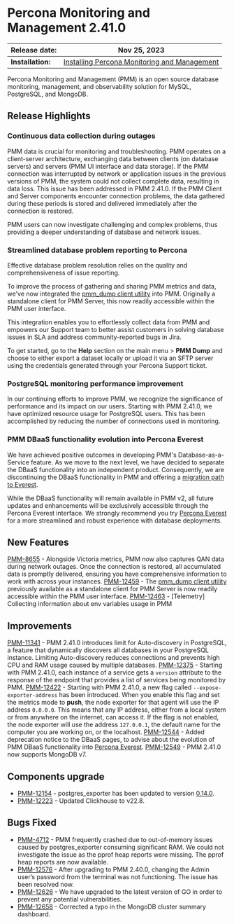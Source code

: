 
# Percona Monitoring and Management 2.41.0


| **Release date:** | Nov 25, 2023                                                                                    |
| ----------------- | ----------------------------------------------------------------------------------------------- |
| **Installation:** | [Installing Percona Monitoring and Management](https://www.percona.com/software/pmm/quickstart) |

Percona Monitoring and Management (PMM) is an open source database monitoring, management, and observability solution for MySQL, PostgreSQL, and MongoDB.

<!---

!!! caution alert alert-warning "Important/Caution"
    Crucial points that need emphasis:

    - Important: A significant point that deserves emphasis.
    - Caution: Used to mean 'Continue with care'.

--->

## Release Highlights

### Continuous data collection during outages

PMM data is crucial for monitoring and troubleshooting. PMM operates on a client-server architecture, exchanging data between clients (on database servers) and servers (PMM UI interface and data storage). If the PMM connection was interrupted by network or application issues in the previous versions of PMM, the system could not collect complete data, resulting in data loss. This issue has been addressed in PMM 2.41.0. If the PMM Client and Server components encounter connection problems, the data gathered during these periods is stored and delivered immediately after the connection is restored.

PMM users can now investigate challenging and complex problems, thus providing a deeper understanding of database and network issues.

### Streamlined database problem reporting to Percona

Effective database problem resolution relies on the quality and comprehensiveness of issue reporting.

To improve the process of gathering and sharing PMM metrics and data, we've now integrated the [pmm_dump client utility](https://docs.percona.com/pmm-dump-documentation/index.html) into PMM. Originally a standalone client for PMM Server, this now readily accessible within the PMM user interface.

This integration enables you to effortlessly collect data from PMM and empowers our Support team to better assist customers in solving database issues in SLA and address community-reported bugs in Jira.

To get started, go to the **Help** section on the main menu > **PMM Dump** and choose to either export a dataset locally or upload it via an SFTP server using the credentials generated through your Percona Support ticket.

### PostgreSQL monitoring performance improvement

In our continuing efforts to improve PMM, we recognize the significance of performance and its impact on our users. Starting with PMM 2.41.0, we have optimized resource usage for PostgreSQL users. This has been accomplished by reducing the number of connections used in monitoring.

### PMM DBaaS functionality evolution into Percona Everest

We have achieved positive outcomes in developing PMM's Database-as-a-Service feature. As we move to the next level, we have decided to separate the DBaaS functionality into an independent product. Consequently, we are discontinuing the DBaaS functionality in PMM and offering a [migration path to Everest](http://per.co.na/pmm-to-everest-guide).

While the DBaaS functionality will remain available in PMM v2, all future updates and enhancements will be exclusively accessible through the Percona Everest interface.
We strongly recommend you try [Percona Everest](http://per.co.na/pmm-to-everest) for a more streamlined and robust experience with database deployments.

## New Features

[PMM-8655](https://jira.percona.com/browse/PMM-8655) - Alongside Victoria metrics, PMM now also captures QAN data during network outages. Once the connection is restored, all accumulated data is promptly delivered, ensuring you have comprehensive information to work with across your instances.
[PMM-12459](https://jira.percona.com/browse/PMM-12459) - The [pmm_dump client utility](https://docs.percona.com/pmm-dump-documentation/index.html) previously available as a standalone client for PMM Server is now readily accessible within the PMM user interface. 
[PMM-12463](https://jira.percona.com/browse/PMM-12463) - [Telemetry] Collecting information about env variables usage in PMM

## Improvements

[PMM-11341](https://jira.percona.com/browse/PMM-11341) - PMM 2.41.0 introduces limit for Auto-discovery in PostgreSQL, a feature that dynamically discovers all databases in your PostgreSQL instance. Limiting Auto-discovery reduces connections and prevents high CPU and RAM usage caused by multiple databases.
[PMM-12375](https://jira.percona.com/browse/PMM-12375) - Starting with PMM 2.41.0, each instance of a service gets a `version` attribute to the response of the endpoint that provides a list of services being monitored by PMM.
[PMM-12422](https://jira.percona.com/browse/PMM-12422) - Starting with PMM 2.41.0, a new flag called `--expose-exporter-address` has been introduced. When you enable this flag and set the metrics mode to **push**, the node exporter for that agent will use the IP address `0.0.0.0`. This means that any IP address, either from a local system or from anywhere on the internet, can access it. If the flag is not enabled, the node exporter will use the address `127.0.0.1`, the default name for the computer you are working on, or the localhost.
[PMM-12544](https://jira.percona.com/browse/PMM-12544) - Added deprecation notice to the DBaaS pages, to advise about the evolution of PMM DBaaS functionality into [Percona Everest](http://per.co.na/pmm-to-everest).
[PMM-12549](https://jira.percona.com/browse/PMM-12549) - PMM 2.41.0 now supports MongoDB v7.

## Components upgrade

- [PMM-12154](https://jira.percona.com/browse/PMM-12154) - postgres_exporter has been updated to version [0.14.0](https://github.com/prometheus-community/postgres_exporter/releases).
- [PMM-12223](https://jira.percona.com/browse/PMM-12223) - Updated Clickhouse to v22.8.


## Bugs Fixed

- [PMM-4712](https://jira.percona.com/browse/PMM-4712) - PMM frequently crashed due to out-of-memory issues caused by postgres_exporter consuming significant RAM. We could not investigate the issue as the pprof heap reports were missing. The pprof heap reports are now available.
- [PMM-12576](https://jira.percona.com/browse/PMM-12576) - After upgrading to PMM 2.40.0, changing the Admin user’s password from the terminal was not functioning. The issue has been resolved now.
- [PMM-12626](https://jira.percona.com/browse/PMM-12626) - We have upgraded to the latest version of GO in order to prevent any potential vulnerabilities.
- [PMM-12658](https://jira.percona.com/browse/PMM-12658) - Corrected a typo in the MongoDB cluster summary dashboard.

